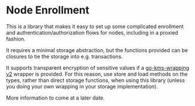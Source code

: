 # Node Enrollment

This is a library that makes it easy to set up some complicated enrollment and
authentication/authorization flows for nodes, including in a proxied fashion.

It requires a minimal storage abstraction, but the functions provided can be
closures to tie the storage into e.g. transactions.

It supports transparent encryption of sensitive values if a [go-kms-wrapping
v2](https://github.com/hashicorp/go-kms-wrapping) wrapper is provided. For this
reason, use store and load methods on the types, rather than direct storage
functions, when using this library (unless you doing your own wrapping in your
storage implementation).

More information to come at a later date.
